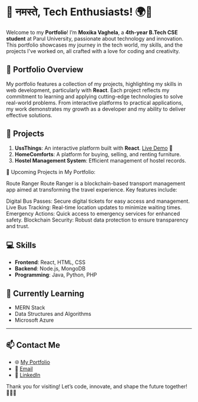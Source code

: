 # 🙏 नमस्ते, Tech Enthusiasts! 🌍🚀

Welcome to my **Portfolio**! I’m **Moxika Vaghela**, a **4th-year B.Tech CSE student** at Parul University, passionate about technology and innovation. This portfolio showcases my journey in the tech world, my skills, and the projects I've worked on, all crafted with a love for coding and creativity.

## 🌟 Portfolio Overview
My portfolio features a collection of my projects, highlighting my skills in web development, particularly with **React**. Each project reflects my commitment to learning and applying cutting-edge technologies to solve real-world problems. From interactive platforms to practical applications, my work demonstrates my growth as a developer and my ability to deliver effective solutions.

## 🌟 Projects
1. **UssThings**: An interactive platform built with **React**. [Live Demo](https://usthings.netlify.app/) 🎁
2. **HomeComforts**: A platform for buying, selling, and renting furniture.
3. **Hostel Management System**: Efficient management of hostel records.

🚀 Upcoming Projects in My Portfolio:

Route Ranger
Route Ranger is a blockchain-based transport management app aimed at transforming the travel experience. Key features include:

Digital Bus Passes: Secure digital tickets for easy access and management.
Live Bus Tracking: Real-time location updates to minimize waiting times.
Emergency Actions: Quick access to emergency services for enhanced safety.
Blockchain Security: Robust data protection to ensure transparency and trust.


## 💻 Skills
- **Frontend**: React, HTML, CSS
- **Backend**: Node.js, MongoDB
- **Programming**: Java, Python, PHP

## 🌱 Currently Learning
- MERN Stack
- Data Structures and Algorithms
- Microsoft Azure

---

## 📫 Contact Me
- 🌐 [My Portfolio](https://moxikavaghela.github.io/myportfolio/)
- 📧 [Email](mailto:moxikavaghela15123@gmail.com)
- 💼 [LinkedIn](https://www.linkedin.com/in/moxikavaghela/)

Thank you for visiting! Let’s code, innovate, and shape the future together! 👩‍💻✨
